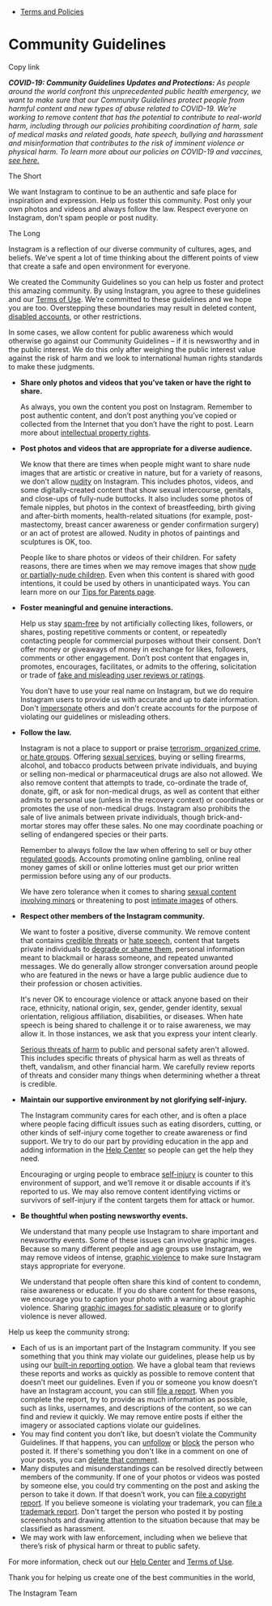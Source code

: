 *   [Terms and Policies](https://help.instagram.com/1417489251945243/?helpref=breadcrumb)

Community Guidelines
====================

Copy link

_**COVID-19: Community Guidelines Updates and Protections:** As people around the world confront this unprecedented public health emergency, we want to make sure that our Community Guidelines protect people from harmful content and new types of abuse related to COVID-19. We’re working to remove content that has the potential to contribute to real-world harm, including through our policies prohibiting coordination of harm, sale of medical masks and related goods, hate speech, bullying and harassment and misinformation that contributes to the risk of imminent violence or physical harm. To learn more about our policies on COVID-19 and vaccines, [see here.](https://help.instagram.com/697825587576762?helpref=faq_content)_

The Short

We want Instagram to continue to be an authentic and safe place for inspiration and expression. Help us foster this community. Post only your own photos and videos and always follow the law. Respect everyone on Instagram, don’t spam people or post nudity.

The Long

Instagram is a reflection of our diverse community of cultures, ages, and beliefs. We’ve spent a lot of time thinking about the different points of view that create a safe and open environment for everyone.

We created the Community Guidelines so you can help us foster and protect this amazing community. By using Instagram, you agree to these guidelines and our [Terms of Use](https://www.instagram.com/legal/terms). We’re committed to these guidelines and we hope you are too. Overstepping these boundaries may result in deleted content, [disabled accounts](https://help.instagram.com/366993040048856?helpref=faq_content), or other restrictions.

In some cases, we allow content for public awareness which would otherwise go against our Community Guidelines – if it is newsworthy and in the public interest. We do this only after weighing the public interest value against the risk of harm and we look to international human rights standards to make these judgments.

*   **Share only photos and videos that you’ve taken or have the right to share.**
    
    As always, you own the content you post on Instagram. Remember to post authentic content, and don’t post anything you’ve copied or collected from the Internet that you don’t have the right to post. Learn more about [intellectual property rights](https://help.instagram.com/126382350847838?helpref=faq_content).
    
*   **Post photos and videos that are appropriate for a diverse audience.**
    
    We know that there are times when people might want to share nude images that are artistic or creative in nature, but for a variety of reasons, we don’t allow [nudity](https://l.instagram.com/?u=https%3A%2F%2Fwww.facebook.com%2Fcommunitystandards%2Fadult_nudity_sexual_activity&e=AT2C2DC4zAagJbS5McMux2iCWlEiuds5D74CpG0z8Eaus0XxGHttCK5x-pOZSrhfgI4kR8AUPJ5UVJEdzu7afQ_51C8H4eU6aYGwjg80YDQrlpX3uORnT7vD6bkU2ghjGjB7AFTKd2XCKIijqct4KJAOqw7B58x2arPofw) on Instagram. This includes photos, videos, and some digitally-created content that show sexual intercourse, genitals, and close-ups of fully-nude buttocks. It also includes some photos of female nipples, but photos in the context of breastfeeding, birth giving and after-birth moments, health-related situations (for example, post-mastectomy, breast cancer awareness or gender confirmation surgery) or an act of protest are allowed. Nudity in photos of paintings and sculptures is OK, too.
    
    People like to share photos or videos of their children. For safety reasons, there are times when we may remove images that show [nude or partially-nude children](https://l.instagram.com/?u=https%3A%2F%2Fwww.facebook.com%2Fcommunitystandards%2Fchild_nudity_sexual_exploitation&e=AT2C2DC4zAagJbS5McMux2iCWlEiuds5D74CpG0z8Eaus0XxGHttCK5x-pOZSrhfgI4kR8AUPJ5UVJEdzu7afQ_51C8H4eU6aYGwjg80YDQrlpX3uORnT7vD6bkU2ghjGjB7AFTKd2XCKIijqct4KJAOqw7B58x2arPofw). Even when this content is shared with good intentions, it could be used by others in unanticipated ways. You can learn more on our [Tips for Parents page](https://help.instagram.com/154475974694511/?helpref=faq_content).
    
*   **Foster meaningful and genuine interactions.**
    
    Help us stay [spam-free](https://l.instagram.com/?u=https%3A%2F%2Fwww.facebook.com%2Fcommunitystandards%2Fspam&e=AT2C2DC4zAagJbS5McMux2iCWlEiuds5D74CpG0z8Eaus0XxGHttCK5x-pOZSrhfgI4kR8AUPJ5UVJEdzu7afQ_51C8H4eU6aYGwjg80YDQrlpX3uORnT7vD6bkU2ghjGjB7AFTKd2XCKIijqct4KJAOqw7B58x2arPofw) by not artificially collecting likes, followers, or shares, posting repetitive comments or content, or repeatedly contacting people for commercial purposes without their consent. Don’t offer money or giveaways of money in exchange for likes, followers, comments or other engagement. Don’t post content that engages in, promotes, encourages, facilitates, or admits to the offering, solicitation or trade of [fake and misleading user reviews or ratings](https://l.instagram.com/?u=https%3A%2F%2Fwww.facebook.com%2Fcommunitystandards%2Ffraud_deception&e=AT2C2DC4zAagJbS5McMux2iCWlEiuds5D74CpG0z8Eaus0XxGHttCK5x-pOZSrhfgI4kR8AUPJ5UVJEdzu7afQ_51C8H4eU6aYGwjg80YDQrlpX3uORnT7vD6bkU2ghjGjB7AFTKd2XCKIijqct4KJAOqw7B58x2arPofw).
    
    You don’t have to use your real name on Instagram, but we do require Instagram users to provide us with accurate and up to date information. Don't [impersonate](https://l.instagram.com/?u=https%3A%2F%2Fwww.facebook.com%2Fcommunitystandards%2Fmisrepresentation&e=AT2C2DC4zAagJbS5McMux2iCWlEiuds5D74CpG0z8Eaus0XxGHttCK5x-pOZSrhfgI4kR8AUPJ5UVJEdzu7afQ_51C8H4eU6aYGwjg80YDQrlpX3uORnT7vD6bkU2ghjGjB7AFTKd2XCKIijqct4KJAOqw7B58x2arPofw) others and don't create accounts for the purpose of violating our guidelines or misleading others.
    
*   **Follow the law.**
    
    Instagram is not a place to support or praise [terrorism, organized crime, or hate groups](https://l.instagram.com/?u=https%3A%2F%2Fwww.facebook.com%2Fcommunitystandards%2Fdangerous_individuals_organizations&e=AT2C2DC4zAagJbS5McMux2iCWlEiuds5D74CpG0z8Eaus0XxGHttCK5x-pOZSrhfgI4kR8AUPJ5UVJEdzu7afQ_51C8H4eU6aYGwjg80YDQrlpX3uORnT7vD6bkU2ghjGjB7AFTKd2XCKIijqct4KJAOqw7B58x2arPofw). Offering [sexual services](https://l.instagram.com/?u=https%3A%2F%2Fwww.facebook.com%2Fcommunitystandards%2Fsexual_solicitation&e=AT2C2DC4zAagJbS5McMux2iCWlEiuds5D74CpG0z8Eaus0XxGHttCK5x-pOZSrhfgI4kR8AUPJ5UVJEdzu7afQ_51C8H4eU6aYGwjg80YDQrlpX3uORnT7vD6bkU2ghjGjB7AFTKd2XCKIijqct4KJAOqw7B58x2arPofw), buying or selling firearms, alcohol, and tobacco products between private individuals, and buying or selling non-medical or pharmaceutical drugs are also not allowed. We also remove content that attempts to trade, co-ordinate the trade of, donate, gift, or ask for non-medical drugs, as well as content that either admits to personal use (unless in the recovery context) or coordinates or promotes the use of non-medical drugs. Instagram also prohibits the sale of live animals between private individuals, though brick-and-mortar stores may offer these sales. No one may coordinate poaching or selling of endangered species or their parts.
    
    Remember to always follow the law when offering to sell or buy other [regulated goods](https://l.instagram.com/?u=https%3A%2F%2Fwww.facebook.com%2Fcommunitystandards%2Fregulated_goods&e=AT2C2DC4zAagJbS5McMux2iCWlEiuds5D74CpG0z8Eaus0XxGHttCK5x-pOZSrhfgI4kR8AUPJ5UVJEdzu7afQ_51C8H4eU6aYGwjg80YDQrlpX3uORnT7vD6bkU2ghjGjB7AFTKd2XCKIijqct4KJAOqw7B58x2arPofw). Accounts promoting online gambling, online real money games of skill or online lotteries must get our prior written permission before using any of our products.
    
    We have zero tolerance when it comes to sharing [sexual content involving minors](https://l.instagram.com/?u=https%3A%2F%2Fwww.facebook.com%2Fcommunitystandards%2Fchild_nudity_sexual_exploitation&e=AT2C2DC4zAagJbS5McMux2iCWlEiuds5D74CpG0z8Eaus0XxGHttCK5x-pOZSrhfgI4kR8AUPJ5UVJEdzu7afQ_51C8H4eU6aYGwjg80YDQrlpX3uORnT7vD6bkU2ghjGjB7AFTKd2XCKIijqct4KJAOqw7B58x2arPofw) or threatening to post [intimate images](https://l.instagram.com/?u=https%3A%2F%2Fwww.facebook.com%2Fcommunitystandards%2Fsexual_exploitation_adults&e=AT2C2DC4zAagJbS5McMux2iCWlEiuds5D74CpG0z8Eaus0XxGHttCK5x-pOZSrhfgI4kR8AUPJ5UVJEdzu7afQ_51C8H4eU6aYGwjg80YDQrlpX3uORnT7vD6bkU2ghjGjB7AFTKd2XCKIijqct4KJAOqw7B58x2arPofw) of others.
    
*   **Respect other members of the Instagram community.**
    
    We want to foster a positive, diverse community. We remove content that contains [credible threats](https://l.instagram.com/?u=https%3A%2F%2Fwww.facebook.com%2Fcommunitystandards%2Fcredible_violence&e=AT2C2DC4zAagJbS5McMux2iCWlEiuds5D74CpG0z8Eaus0XxGHttCK5x-pOZSrhfgI4kR8AUPJ5UVJEdzu7afQ_51C8H4eU6aYGwjg80YDQrlpX3uORnT7vD6bkU2ghjGjB7AFTKd2XCKIijqct4KJAOqw7B58x2arPofw) or [hate speech](https://l.instagram.com/?u=https%3A%2F%2Fwww.facebook.com%2Fcommunitystandards%2Fhate_speech&e=AT2C2DC4zAagJbS5McMux2iCWlEiuds5D74CpG0z8Eaus0XxGHttCK5x-pOZSrhfgI4kR8AUPJ5UVJEdzu7afQ_51C8H4eU6aYGwjg80YDQrlpX3uORnT7vD6bkU2ghjGjB7AFTKd2XCKIijqct4KJAOqw7B58x2arPofw), content that targets private individuals to [degrade or shame them](https://l.instagram.com/?u=https%3A%2F%2Fwww.facebook.com%2Fcommunitystandards%2Fbullying&e=AT2C2DC4zAagJbS5McMux2iCWlEiuds5D74CpG0z8Eaus0XxGHttCK5x-pOZSrhfgI4kR8AUPJ5UVJEdzu7afQ_51C8H4eU6aYGwjg80YDQrlpX3uORnT7vD6bkU2ghjGjB7AFTKd2XCKIijqct4KJAOqw7B58x2arPofw), personal information meant to blackmail or harass someone, and repeated unwanted messages. We do generally allow stronger conversation around people who are featured in the news or have a large public audience due to their profession or chosen activities.
    
    It's never OK to encourage violence or attack anyone based on their race, ethnicity, national origin, sex, gender, gender identity, sexual orientation, religious affiliation, disabilities, or diseases. When hate speech is being shared to challenge it or to raise awareness, we may allow it. In those instances, we ask that you express your intent clearly.
    
    [Serious threats of harm](https://l.instagram.com/?u=https%3A%2F%2Fwww.facebook.com%2Fcommunitystandards%2Fcredible_violence&e=AT2C2DC4zAagJbS5McMux2iCWlEiuds5D74CpG0z8Eaus0XxGHttCK5x-pOZSrhfgI4kR8AUPJ5UVJEdzu7afQ_51C8H4eU6aYGwjg80YDQrlpX3uORnT7vD6bkU2ghjGjB7AFTKd2XCKIijqct4KJAOqw7B58x2arPofw) to public and personal safety aren't allowed. This includes specific threats of physical harm as well as threats of theft, vandalism, and other financial harm. We carefully review reports of threats and consider many things when determining whether a threat is credible.
    
*   **Maintain our supportive environment by not glorifying self-injury.**
    
    The Instagram community cares for each other, and is often a place where people facing difficult issues such as eating disorders, cutting, or other kinds of self-injury come together to create awareness or find support. We try to do our part by providing education in the app and adding information in the [Help Center](https://help.instagram.com/) so people can get the help they need.
    
    Encouraging or urging people to embrace [self-injury](https://l.instagram.com/?u=https%3A%2F%2Fwww.facebook.com%2Fcommunitystandards%2Fsuicide_self_injury_violence&e=AT2C2DC4zAagJbS5McMux2iCWlEiuds5D74CpG0z8Eaus0XxGHttCK5x-pOZSrhfgI4kR8AUPJ5UVJEdzu7afQ_51C8H4eU6aYGwjg80YDQrlpX3uORnT7vD6bkU2ghjGjB7AFTKd2XCKIijqct4KJAOqw7B58x2arPofw) is counter to this environment of support, and we’ll remove it or disable accounts if it’s reported to us. We may also remove content identifying victims or survivors of self-injury if the content targets them for attack or humor.
    
*   **Be thoughtful when posting newsworthy events.**
    
    We understand that many people use Instagram to share important and newsworthy events. Some of these issues can involve graphic images. Because so many different people and age groups use Instagram, we may remove videos of intense, [graphic violence](https://l.instagram.com/?u=https%3A%2F%2Fwww.facebook.com%2Fcommunitystandards%2Fgraphic_violence&e=AT2C2DC4zAagJbS5McMux2iCWlEiuds5D74CpG0z8Eaus0XxGHttCK5x-pOZSrhfgI4kR8AUPJ5UVJEdzu7afQ_51C8H4eU6aYGwjg80YDQrlpX3uORnT7vD6bkU2ghjGjB7AFTKd2XCKIijqct4KJAOqw7B58x2arPofw) to make sure Instagram stays appropriate for everyone.
    
    We understand that people often share this kind of content to condemn, raise awareness or educate. If you do share content for these reasons, we encourage you to caption your photo with a warning about graphic violence. Sharing [graphic images for sadistic pleasure](https://l.instagram.com/?u=https%3A%2F%2Fwww.facebook.com%2Fcommunitystandards%2Fcruel_insensitive&e=AT2C2DC4zAagJbS5McMux2iCWlEiuds5D74CpG0z8Eaus0XxGHttCK5x-pOZSrhfgI4kR8AUPJ5UVJEdzu7afQ_51C8H4eU6aYGwjg80YDQrlpX3uORnT7vD6bkU2ghjGjB7AFTKd2XCKIijqct4KJAOqw7B58x2arPofw) or to glorify violence is never allowed.
    

Help us keep the community strong:

*   Each of us is an important part of the Instagram community. If you see something that you think may violate our guidelines, please help us by using our [built-in reporting option](https://help.instagram.com/165828726894770?helpref=faq_content). We have a global team that reviews these reports and works as quickly as possible to remove content that doesn’t meet our guidelines. Even if you or someone you know doesn’t have an Instagram account, you can still [file a report](https://help.instagram.com/contact/383679321740945). When you complete the report, try to provide as much information as possible, such as links, usernames, and descriptions of the content, so we can find and review it quickly. We may remove entire posts if either the imagery or associated captions violate our guidelines.
*   You may find content you don’t like, but doesn’t violate the Community Guidelines. If that happens, you can [unfollow](https://help.instagram.com/286340048138725?helpref=faq_content) or [block](https://help.instagram.com/426700567389543/?helpref=faq_content) the person who posted it. If there's something you don't like in a comment on one of your posts, you can [delete that comment](https://help.instagram.com/289098941190483?helpref=faq_content).
*   Many disputes and misunderstandings can be resolved directly between members of the community. If one of your photos or videos was posted by someone else, you could try commenting on the post and asking the person to take it down. If that doesn’t work, you can [file a copyright report](https://help.instagram.com/126382350847838?helpref=faq_content). If you believe someone is violating your trademark, you can [file a trademark report](https://help.instagram.com/222826637847963?helpref=faq_content). Don't target the person who posted it by posting screenshots and drawing attention to the situation because that may be classified as harassment.
*   We may work with law enforcement, including when we believe that there’s risk of physical harm or threat to public safety.

For more information, check out our [Help Center](https://help.instagram.com/) and [Terms of Use](https://l.instagram.com/?u=http%3A%2F%2Finstagram.com%2Flegal%2Fterms%2F%23&e=AT2C2DC4zAagJbS5McMux2iCWlEiuds5D74CpG0z8Eaus0XxGHttCK5x-pOZSrhfgI4kR8AUPJ5UVJEdzu7afQ_51C8H4eU6aYGwjg80YDQrlpX3uORnT7vD6bkU2ghjGjB7AFTKd2XCKIijqct4KJAOqw7B58x2arPofw).

Thank you for helping us create one of the best communities in the world,

The Instagram Team